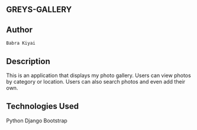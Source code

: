 ## GREYS-GALLERY

 ## Author  

    Babra Kiyai 

## Description

This is an application that displays my photo gallery. Users can view photos by category or location. Users can also search photos and even add their own.

## Technologies Used

Python
Django
Bootstrap


